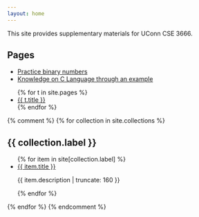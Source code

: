 ```yaml
---
layout: home
---
```


This site provides supplementary materials for UConn CSE 3666.

<h2> Pages </h2>

* [Practice binary numbers](./binarynumbers/)
* [Knowledge on C Language through an example](pages/c_example.html)

<ul>
{% for t in site.pages %}
<li> <a href="{{ t.url | prepend: site.baseurl }}">
        {{ t.title }}
</a>
</li>
{% endfor %}
</ul>

{% comment %}
{% for collection in site.collections %}
  <h2>{{ collection.label }}</h2>
  <ul>
    {% for item in site[collection.label] %}
      	<li><a href="{{ item.url | prepend: site.baseurl }}">
		{{ item.title }}
	  </a>
        <p class="post-excerpt">{{ item.description | truncate: 160 }}</p>
	</li>
    {% endfor %}
  </ul>
{% endfor %}
{% endcomment %}
